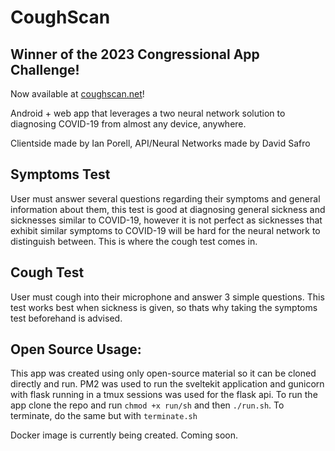 # CoughScan

## Winner of the 2023 Congressional App Challenge!

Now available at [coughscan.net](https://coughscan.net)!

Android + web app that leverages a two neural network solution to diagnosing COVID-19 from almost any device, anywhere.

Clientside made by Ian Porell, API/Neural Networks made by David Safro

## Symptoms Test
User must answer several questions regarding their symptoms and general information about them, this test is good at diagnosing general sickness and sicknesses similar to COVID-19, however it is not perfect as sicknesses that exhibit similar symptoms to COVID-19 will be hard for the neural network to distinguish between. This is where the cough test comes in.

## Cough Test
User must cough into their microphone and answer 3 simple questions. This test works best when sickness is given, so thats why taking the symptoms test beforehand is advised.

## Open Source Usage:
This app was created using only open-source material so it can be cloned directly and run. PM2 was used to run the sveltekit application and gunicorn with flask running in a tmux sessions was used for the flask api. To run the app clone the repo and run ```chmod +x run/sh``` and then ```./run.sh```. To terminate, do the same but with ```terminate.sh```

Docker image is currently being created. Coming soon.
